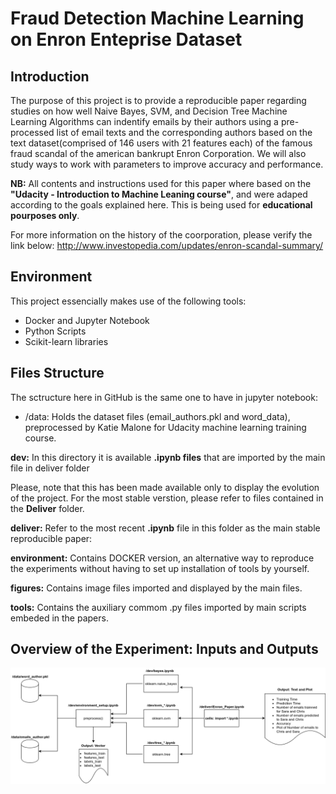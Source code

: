 
# Fraud Detection Machine Learning on Enron Enteprise Dataset

## Introduction

The purpose of this project is to provide a reproducible paper regarding studies on how well Naive Bayes, SVM, and Decision Tree Machine Learning Algorithms can indentify emails by their authors using a pre-processed list of email texts and the corresponding authors based on the text dataset(comprised of 146 users with 21 features each) of the famous fraud scandal of the american bankrupt Enron Corporation. We will also study ways to work with parameters to improve accuracy and performance.

**NB:** All contents and instructions used for this paper where based on the **"Udacity - Introduction to Machine Leaning course"**, and were adaped according to the goals explained here. This is being used for **educational pourposes only**.

For more information on the history of the coorporation, please verify the link below: 
http://www.investopedia.com/updates/enron-scandal-summary/

## Environment
This project essencially makes use of the following tools:
* Docker and Jupyter Notebook
* Python Scripts
* Scikit-learn libraries

## Files Structure

The sctructure here in GitHub is the same one to have in jupyter notebook:

* /data: Holds the dataset files (email_authors.pkl and  word_data), preprocessed by Katie Malone for Udacity machine learning training course.

**dev:** In this directory it is available **.ipynb files** that are imported by the main file in deliver folder

Please, note that this has been made available only to display the evolution of the project. For the most stable verstion, please refer to files contained in the **Deliver** folder.

**deliver:** Refer to the most recent **.ipynb** file in this folder as the main stable reproducible paper:<br>


**environment:** Contains DOCKER version, an alternative way to reproduce the experiments without having to set up installation of tools by yourself. 

**figures:** Contains image files imported and displayed by the main files.

**tools:** Contains the auxiliary commom .py files imported by main scripts embeded in the papers.

## Overview of the Experiment: Inputs and Outputs

<img src="/figures/workflow.png" />





